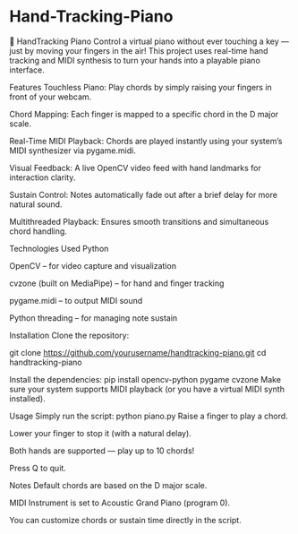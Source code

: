# Hand-Tracking-Piano
🎹 HandTracking Piano Control a virtual piano without ever touching a key — just by moving your fingers in the air! This project uses real-time hand tracking and MIDI synthesis to turn your hands into a playable piano interface.

Features
Touchless Piano: Play chords by simply raising your fingers in front of your webcam.

Chord Mapping: Each finger is mapped to a specific chord in the D major scale.

Real-Time MIDI Playback: Chords are played instantly using your system’s MIDI synthesizer via pygame.midi.

Visual Feedback: A live OpenCV video feed with hand landmarks for interaction clarity.

Sustain Control: Notes automatically fade out after a brief delay for more natural sound.

Multithreaded Playback: Ensures smooth transitions and simultaneous chord handling.

Technologies Used
Python

OpenCV – for video capture and visualization

cvzone (built on MediaPipe) – for hand and finger tracking

pygame.midi – to output MIDI sound

Python threading – for managing note sustain

Installation
Clone the repository:

git clone https://github.com/yourusername/handtracking-piano.git
cd handtracking-piano

Install the dependencies:
pip install opencv-python pygame cvzone
Make sure your system supports MIDI playback (or you have a virtual MIDI synth installed).

Usage
Simply run the script:
python piano.py
Raise a finger to play a chord.

Lower your finger to stop it (with a natural delay).

Both hands are supported — play up to 10 chords!

Press Q to quit.

Notes
Default chords are based on the D major scale.

MIDI Instrument is set to Acoustic Grand Piano (program 0).

You can customize chords or sustain time directly in the script.
